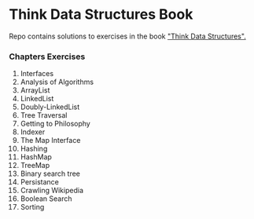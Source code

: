 # Think Data Structures Book

Repo contains solutions to exercises in the book ["Think Data Structures".](https://greenteapress.com/thinkdast/html/index.html)

### Chapters Exercises
1. Interfaces
2. Analysis of Algorithms
3. ArrayList
4. LinkedList
5. Doubly-LinkedList
6. Tree Traversal
7. Getting to Philosophy
8. Indexer
9. The Map Interface
10. Hashing
11. HashMap
12. TreeMap
13. Binary search tree
14. Persistance
15. Crawling Wikipedia
16. Boolean Search
17. Sorting
